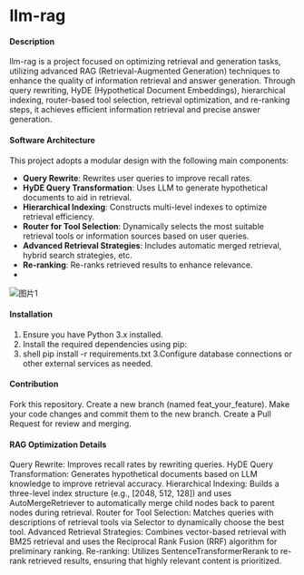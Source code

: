 # llm-rag

#### Description

llm-rag is a project focused on optimizing retrieval and generation tasks, utilizing advanced RAG (Retrieval-Augmented Generation) techniques to enhance the quality of information retrieval and answer generation. Through query rewriting, HyDE (Hypothetical Document Embeddings), hierarchical indexing, router-based tool selection, retrieval optimization, and re-ranking steps, it achieves efficient information retrieval and precise answer generation.

#### Software Architecture

This project adopts a modular design with the following main components:
- **Query Rewrite**: Rewrites user queries to improve recall rates.
- **HyDE Query Transformation**: Uses LLM to generate hypothetical documents to aid in retrieval.
- **Hierarchical Indexing**: Constructs multi-level indexes to optimize retrieval efficiency.
- **Router for Tool Selection**: Dynamically selects the most suitable retrieval tools or information sources based on user queries.
- **Advanced Retrieval Strategies**: Includes automatic merged retrieval, hybrid search strategies, etc.
- **Re-ranking**: Re-ranks retrieved results to enhance relevance.
- 
![图片1](https://github.com/user-attachments/assets/3b7a8049-4a04-4420-bd2e-e7730739f2d6)

#### Installation

1. Ensure you have Python 3.x installed.
2. Install the required dependencies using pip:
3. shell
   pip install -r requirements.txt
3.Configure database connections or other external services as needed.

#### Contribution
Fork this repository.
Create a new branch (named feat_your_feature).
Make your code changes and commit them to the new branch.
Create a Pull Request for review and merging.



#### RAG Optimization Details
Query Rewrite: Improves recall rates by rewriting queries.
HyDE Query Transformation: Generates hypothetical documents based on LLM knowledge to improve retrieval accuracy.
Hierarchical Indexing: Builds a three-level index structure (e.g., [2048, 512, 128]) and uses AutoMergeRetriever to automatically merge child nodes back to parent nodes during retrieval.
Router for Tool Selection: Matches queries with descriptions of retrieval tools via Selector to dynamically choose the best tool.
Advanced Retrieval Strategies: Combines vector-based retrieval with BM25 retrieval and uses the Reciprocal Rank Fusion (RRF) algorithm for preliminary ranking.
Re-ranking: Utilizes SentenceTransformerRerank to re-rank retrieved results, ensuring that highly relevant content is prioritized.
